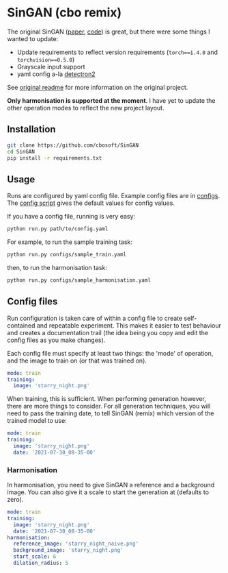 # SinGAN (cbo remix)

The original SinGAN ([paper](https://arxiv.org/pdf/1905.01164.pdf), [code](https://github.com/tamarott/SinGAN)) is great, but there were some things I wanted to update:
- Update requirements to reflect version requirements (`torch==1.4.0` and `torchvision==0.5.0`)
- Grayscale input support
- yaml config a-la [detectron2](https://github.com/facebookresearch/detectron2)

See [original readme](ORIGINAL_README.md) for more information on the original
project.

**Only harmonisation is supported at the moment**. I have yet to update the other operation modes to reflect the new project layout.

## Installation

```bash
git clone https://github.com/cbosoft/SinGAN
cd SinGAN
pip install -r requirements.txt
```

## Usage

Runs are configured by yaml config file. Example config files are in [configs](configs). The [config script](SinGAN/config.py) gives the default values for config values.

If you have a config file, running is very easy:

```bash
python run.py path/to/config.yaml
```

For example, to run the sample training task:

```bash
python run.py configs/sample_train.yaml
```

then, to run the harmonisation task:

```bash
python run.py configs/sample_harmonisation.yaml
```

## Config files

Run configuration is taken care of within a config file to create self-contained and repeatable experiment. This makes it easier to test behaviour and creates a documentation trail (the idea being you copy and edit the config files as you make changes).

Each config file must specify at least two things: the 'mode' of operation, and the image to train on (or that was trained on).

```yaml
mode: train
training:
  image: 'starry_night.png'
```

When training, this is sufficient. When performing generation however, there are more things to consider. For all generation techniques, you will need to pass the training date, to tell SinGAN (remix) which version of the trained model to use:

```yaml
mode: train
training:
  image: 'starry_night.png'
  date: '2021-07-30_08-35-00'
```

### Harmonisation

In harmonisation, you need to give SinGAN a reference and a background image. You can also give it a scale to start the generation at (defaults to zero).

```yaml
mode: train
training:
  image: 'starry_night.png'
  date: '2021-07-30_08-35-00'
harmonisation:
  reference_image: 'starry_night_naive.png'
  background_image: 'starry_night.png'
  start_scale: 6
  dilation_radius: 5
```

